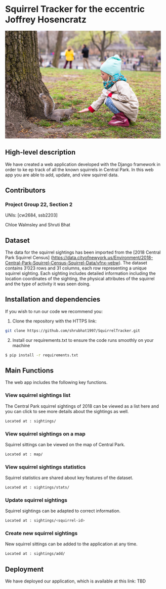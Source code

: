 # Squirrel Tracker for the eccentric Joffrey Hosencratz

![Squirrel](squirrel_girl.png)


## High-level description

We have created a web application developed with the Django framework in order to ke
ep track of all the known squirrels in Central Park. In this web app you are able to
 add, update, and view squirrel data.

## Contributors

### Project Group 22, Section 2

UNIs: [cw2684, ssb2203]

Chloe Walmsley and Shruti Bhat

## Dataset

The data for the squirrel sightings has been imported from the [2018 Central Park Squirrel Census] (https://data.cityofnewyork.us/Environment/2018-Central-Park-Squirrel-Census-Squirrel-Data/vfnx-vebw). The dataset contains 3’023 rows and 31 columns, each row representing a unique squirrel sighting. Each sighting includes detailed information including the location coordinates of the sighting, the physical attributes 
of the squirrel and the type of activity it was seen doing.

## Installation and dependencies

If you wish to run our code we recommend you:

1. Clone the repository with the HTTPS link:

```bash
git clone https://github.com/shrubhat1997/SquirrelTracker.git
```

2. Install our requirements.txt to ensure the code runs smoothly on your machine

```bash
$ pip install -r requirements.txt
```

## Main Functions

The web app includes the following key functions.

### View squirrel sightings list

The Central Park squirrel sightings of 2018 can be viewed as a list here and you can
 click to see more details about the sightings as well.

```bash
Located at : sightings/
```

### View squirrel sightings on a map

Squirrel sittings can be viewed on the map of Central Park.

```bash
Located at : map/
```

### View squirrel sightings statistics

Squirrel statistics are shared about key features of the dataset.

```bash
Located at : sightings/stats/
```

### Update squirrel sightings

Squirrel sightings can be adapted to correct information.

```bash
Located at : sightings/<squirrel-id>
```
                                                                  
### Create new squirrel sightings

New squirrel sittings can be added to the application at any time.

```bash
Located at : sightings/add/
```

## Deployment

We have deployed our application, which is available at this link:
TBD

